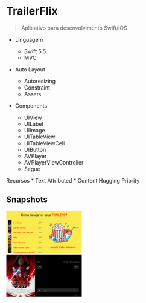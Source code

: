 # TrailerFlix
> Aplicativo para desenvolvimento Swift/iOS

* Linguagem
    * Swift 5.5
    * MVC
    
* Auto Layout
    * Autoresizing
    * Constraint
    * Assets
    
* Components
    * UIView
    * UILabel
    * UIImage
    * UITableView
    * UITableViewCell
    * UIButton
    * AVPlayer
    * AVPlayerViewController
    * Segue
    
Recursos
    * Text Attributed
    * Content Hugging Priority
    
## Snapshots

<img src="1.png" width="200">  
<br/>

<img src="2.png" width="200"> 
<br/> 
